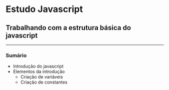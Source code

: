 # Estudo Javascript

## Trabalhando com a estrutura básica do javascript

---

### Sumário

- Introdução do javascript
- Elementos da introdução
  - Criação de variáveis
  - Criação de constantes
